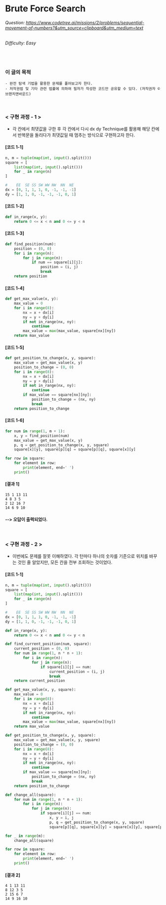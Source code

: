 # Brute Force Search
###### Question: https://www.codetree.ai/missions/2/problems/sequential-movement-of-numbers?&utm_source=clipboard&utm_medium=text
###### Difficulty: Easy
<br/>

### 이 글의 목적
    - 완전 탐색 기법을 활용한 문제를 풀어보고자 한다.
    - 저작권법 및 기타 관련 법률에 의하여 필자가 작성한 코드만 공유할 수 있다. (저작권자 © 브랜치앤바운드)
<br/>

### < 구현 과정 - 1 >
- 각 칸에서 최댓값을 구한 후 각 칸에서 다시 dx dy Technique를 활용해 해당 칸에서 반복문을 돌리다가 최댓값일 때 멈추는 방식으로 구현하고자 한다.
#### [코드 1-1]
```python
n, m = tuple(map(int, input().split()))
square = [
    list(map(int, input().split()))
    for _ in range(n)
]

#    EE  SE SS SW WW NW  NN  NE
dx = [0, 1, 1, 1, 0, -1, -1, -1]
dy = [1, 1, 0, -1, -1, -1, 0, 1]
```
#### [코드 1-2]
```python
def in_range(x, y):
    return 0 <= x < n and 0 <= y < n
```
#### [코드 1-3]
```python
def find_position(num):
    position = (0, 0)
    for i in range(n):
        for j in range(n):
            if num == square[i][j]:
                position = (i, j)
                break
    return position
```
#### [코드 1-4]
```python
def get_max_value(x, y):
    max_value = 0
    for i in range(8):
        nx = x + dx[i]
        ny = y + dy[i]
        if not in_range(nx, ny):
            continue
        max_value = max(max_value, square[nx][ny])
    return max_value
```
#### [코드 1-5]
```python
def get_position_to_change(x, y, square):
    max_value = get_max_value(x, y)
    position_to_change = (0, 0)
    for i in range(8):
        nx = x + dx[i]
        ny = y + dy[i]
        if not in_range(nx, ny):
            continue
        if max_value == square[nx][ny]:
            position_to_change = (nx, ny)
            break
    return position_to_change
```
#### [코드 1-6]
```python
for num in range(1, m + 1):
    x, y = find_position(num)
    max_value = get_max_value(x, y)
    p, q = get_position_to_change(x, y, square)
    square[x][y], square[p][q] = square[p][q], square[x][y]

for row in square:
    for element in row:
        print(element, end=' ')
    print()
```
#### [결과 1]
```plaintext
15 1 13 11 
4 8 3 5 
2 12 16 7 
14 6 9 10
```
#### --> 오답이 출력되었다. 
<br/>

### < 구현 과정 - 2 >
- 이번에도 문제를 잘못 이해하였다. 각 턴마다 하나의 숫자를 기준으로 위치를 바꾸는 것인 줄 알았지만, 모든 칸을 전부 조회하는 것이었다.
#### [코드 1-1]
```python
n, m = tuple(map(int, input().split()))
square = [
    list(map(int, input().split()))
    for _ in range(n)
]

#    EE  SE SS SW WW NW  NN  NE
dx = [0, 1, 1, 1, 0, -1, -1, -1]
dy = [1, 1, 0, -1, -1, -1, 0, 1]

def in_range(x, y):
    return 0 <= x < n and 0 <= y < n

def find_current_position(num, square):
    current_position = (0, 0)
    for num in range(1, n * n + 1):
        for i in range(n):
            for j in range(n):
                if square[i][j] == num:
                    current_position = (i, j)
                    break
    return current_position

def get_max_value(x, y, square):
    max_value = 0
    for i in range(8):
        nx = x + dx[i]
        ny = y + dy[i]
        if not in_range(nx, ny):
            continue
        max_value = max(max_value, square[nx][ny])
    return max_value

def get_position_to_change(x, y, square):
    max_value = get_max_value(x, y, square)
    position_to_change = (0, 0)
    for i in range(8):
        nx = x + dx[i]
        ny = y + dy[i]
        if not in_range(nx, ny):
            continue
        if max_value == square[nx][ny]:
            position_to_change = (nx, ny)
            break
    return position_to_change

def change_all(square):
    for num in range(1, n * n + 1):
        for i in range(n):
            for j in range(n):
                if square[i][j] == num:
                    x, y = i, j
                    p, q = get_position_to_change(x, y, square)
                    square[p][q], square[x][y] = square[x][y], square[p][q]

for _ in range(m):
    change_all(square)

for row in square:
    for element in row:
        print(element, end=' ')
    print()
```
#### [결과 2]
```plaintext
4 1 13 11 
8 12 3 5 
2 15 6 7 
14 9 16 10
```
